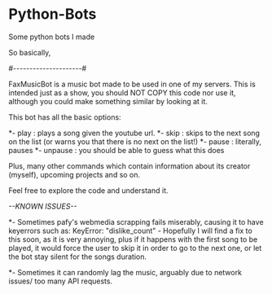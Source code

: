 # Python-Bots
Some python bots I made

So basically, 

#---------------------#

FaxMusicBot is a music bot made to be used in one of my servers.
This is intended just as a show, you should NOT COPY this code nor use it, although you could make something similar by looking at it.

This bot has all the basic options:

*- play : plays a song given the youtube url.
*- skip : skips to the next song on the list (or warns you that there is no next on the list!)
*- pause : literally, pauses
*- unpause : you should be able to guess what this does

Plus, many other commands which contain information about its creator (myself), upcoming projects and so on.

Feel free to explore the code and understand it.

*--KNOWN ISSUES--*

*- Sometimes pafy's webmedia scrapping fails miserably, causing it to have keyerrors such as: KeyError: "dislike_count" - Hopefully I will find a fix to this soon, as it is very annoying, plus if it happens with the first song to be played, it would force the user to skip it in order to go to the next one, or let the bot stay silent for the songs duration.

*- Sometimes it can randomly lag the music, arguably due to network issues/ too many API requests.
